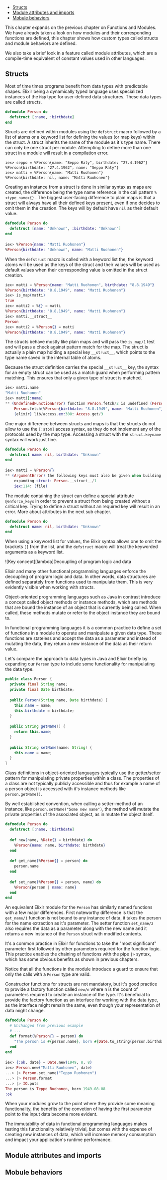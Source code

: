 [lambda]: img/lambda.png

<!-- TOC -->

- [Structs](#structs)
- [Module attributes and imports](#module-attributes-and-imports)
- [Mobule behaviors](#mobule-behaviors)

<!-- /TOC -->

This chapter expands on the previous chapter on Functions and Modules. We have already taken a look on how modules and their corresponding functions are defined, this chapter shows how custom types called structs and module behaviors are defined.

We also take a brief look in a feature called module attributes, which are a compile-time equivalent of constant values used in other languages.

## Structs

Most of time times programs benefit from data types with predictable shapes. Elixir being a dynamically typed language uses specialized instances of the `Map` type for user-defined data structures. These data types are called structs.

```elixir
defmodule Person do
  defstruct [:name, :birthdate]
end
```

Structs are defined within modules using the `defstruct` macro followed by a list of atoms or a keyword list for defining the values (or map keys) within the struct. A struct inherits the name of the module as it's type name. There can only be one struct per module. Attempting to define more than one struct in a module will result in a compilation error.

```
iex> seppo = %Person{name: "Seppo Räty", birthdate: "27.4.1962"}
%Person{birthdate: "27.4.1962", name: "Seppo Räty"}
iex> matti = %Person{name: "Matti Ruohonen"}
%Person{birthdate: nil, name: "Matti Ruohonen"}
```

Creating an instance from a struct is done in similar syntax as maps are created, the difference being the type name reference in the call pattern `%<type_name>{}` . The biggest user-facing difference to plain maps is that a struct will always have all their defined keys present, even if one decides to omit them in the creation. The keys will by default have `nil` as their default value.

```elixir
defmodule Person do
  defstruct [name: "Unknown", :birthdate: "Unknown"]
end

iex> %Person{name: "Matti Ruohonen"}
%Person{birthdate: "Unknown", name: "Matti Ruohonen"}
```

When the `defstruct` macro is called with a keyword list the, the keyword atoms will be used as the keys of the struct and their values will be used as default values when their corresponding value is omitted in the struct creation.

```elixir
iex> matti = %Person{name: "Matti Ruohonen", birthdate: "8.8.1949"}
%Person{birthdate: "8.8.1949", name: "Matti Ruohonen"}
iex> is_map(matti)
true
iex> matti2 = %{} = matti
%Person{birthdate: "8.8.1949", name: "Matti Ruohonen"}
iex> matti.__struct__
Person
iex> matti2 = %Person{} = matti
%Person{birthdate: "8.8.1949", name: "Matti Ruohonen"}
```

The structs behave mostly like plain maps and will pass the `is_map/1` test and will pass a check against pattern match for the map. The struct is actually a plain map holding a special key `__struct__`, which points to the type name saved in the internal table of atoms.

Because the struct definition carries the special `__struct__` key, the syntax for an empty struct can be used as a match guard when performing pattern matching. This ensures that only a given type of struct is matched.

```elixir
iex> matti.name
"Matti Ruohonen"
iex> matti[:name]
** (UndefinedFunctionError) function Person.fetch/2 is undefined (Person does not implement the Access behaviour)
    Person.fetch(%Person{birthdate: "8.8.1949", name: "Matti Ruohonen"}, :name)
    (elixir) lib/access.ex:308: Access.get/3
```

One major difference between structs and maps is that the structs do not allow to use the `[:atom]` access syntax, as they do not implement any of the protocols used by the map type. Accessing a struct with the `struct.keyname` syntax will work just fine.

```elixir
defmodule Person do
  defstruct name: nil, birthdate: "Unknown"
end

iex> matti = %Person{}
** (ArgumentError) the following keys must also be given when building struct Person: [:name]
    expanding struct: Person.__struct__/1
    iex:114: (file)
```

The module containing the struct can define a special attribute `@enforce_keys` in order to prevent a struct from being created without a critical key. Trying to define a struct without an required key will result in an error. More about attributes in the next sub chapter.

```elixir
defmodule Person do
  defstruct name: nil, birthdate: "Unknown"
end
```

When using a keyword list for values, the Elixir syntax allows one to omit the brackets `[]` from the list, and the `defstruct` macro will treat the keyworded arguments as a keyword list.

<div class="key-concept">
![Key concept][lambda]<span>Decoupling of program logic and data</span>
<p>Elixir and many other functional programming languages enforce the decoupling of program logic and data. In other words, data structures are defined separately from functions used to manipulate them. This is very evidently visible when working with structs. </p>

<p>Object-oriented programming languages such as Java in contrast introduce a concept called object methods or instance methods, which are methods that are bound the instance of an object that is currently being called. When called, these methods mutate or refer to the object instance they are bound to.</p>

<p>In functional programming languages it is a common practice to define a set of functions in a module to operate and manipulate a given data type. These functions are stateless and accept the data as a parameter and instead of mutating the data, they return a new instance of the data as their return value.</p>
</div>

Let's compare the approach to data types in Java and Elixir briefly by expanding our `Person` type to include some functionality for manipulating the data type.

```java
public class Person {
  private final String name;
  private final Date birthdate;

  public Person(String name, Date birthdate) {
    this.name = name;
    this.birthdate = birthdate;
  }

  public String getName() {
    return this.name;
  }

  public String setName(name: String) {
    this.name = name;
  }
}
```

Class definitions in object-oriented languages typically use the getter/setter pattern for manipulating private properties within a class. The properties of a class are not typically publicly accessible and thus for example a name of a person object is accessed with it's instance methods like `person.getName()`.

By well established convention, when calling a setter-method of an instance, like `person.setName("Some new name")`, the method will mutate the private properties of the associated object, as in mutate the object itself.

```elixir
defmodule Person do
  defstruct [:name, :birthdate]

  def new(name, %Date{} = birthdate) do
    %Person{name: name, birthdate: birthdate}
  end

  def get_name(%Person{} = person) do
    person.name
  end

  def set_name(%Person{} = person, name) do
    %Person{person | name: name}
  end
end
```

An equivalent Elixir module for the `Person` has similarly named functions with a few major differences. First noteworthy difference is that the `get_name/1` function is not bound to any instance of data, it takes the person for the name extraction as it's parameter. The setter function `set_name/2` also requires the data as a parameter along with the new name and it returns a new instance of the `Person` struct with modified contents.

It's a common practice in Elixir for functions to take the "most significant" parameter first followed by other parameters required for the function logic. This practice enables the chaining of functions with the pipe `|>` syntax, which has some obvious benefits as shown in previous chapters.

Notice that all the functions in the module introduce a guard to ensure that only the calls with a `Person` type are valid.

Constructor functions for structs are not mandatory, but it's good practice to provide a factory function called `new/n` where n is the count of parameters required to create an instance of the type. It's beneficial to provide the factory function as an interface for working with the data type, as the interface might remain the same, even though your representation of data might change.

```elixir
defmodule Person do
  # Unchanged from previous example
  # ...
  def format(%Person{} = person) do
    "The person is #{person.name}, born #{Date.to_string(person.birthdate)}"
  end
end

iex> {:ok, date} = Date.new(1949, 8, 8)
iex> Person.new("Matti Ruohonen", date)
...> |> Person.set_name("Teppo Ruohonen")
...> |> Person.format
...> |> IO.puts
The person is Teppo Ruohonen, born 1949-08-08
:ok
```

When your modules grow to the point where they provide some meaning functionality, the benefits of the convetion of having the first parameter point to the input data become more evident.

The immutability of data in functional programming languages makes testing this functionality relatively trivial, but comes with the expense of creating new instances of data, which will increase memory consumption and impact your application's runtime performance.

## Module attributes and imports


## Mobule behaviors
